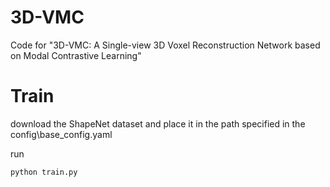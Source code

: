 # 3D-VMC
Code for "3D-VMC: A Single-view 3D Voxel Reconstruction Network based on Modal Contrastive Learning"

# Train

download the ShapeNet dataset and place it in the path specified in the config\base_config.yaml 

run

`
python train.py
`
